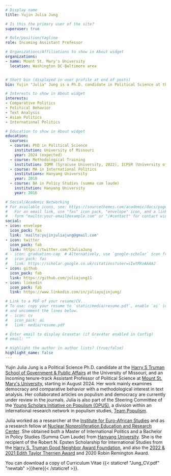 ```yaml
---
# Display name
title: Yujin Julia Jung

# Is this the primary user of the site?
superuser: true

# Role/position/tagline
role: Incoming Assistant Professor

# Organizations/Affiliations to show in About widget
organizations:
- name: Mount St. Mary's University
  location: Washington DC-Baltimore area


# Short bio (displayed in user profile at end of posts)
bio: Yujin "Julia" Jung is a Ph.D. candidate in Political Science at the Truman School of Government and Public Affairs, University of Missouri, and an incoming Assistant Professor in the Department of Political Science at Mount St. Mary's University. 

# Interests to show in About widget
interests:
- Comparative Politics
- Political Behavior
- Text Analysis
- Asian Politics
- International Politics

# Education to show in About widget
education:
  courses:
  - course: PhD in Political Science
    institution: University of Missouri
    year: 2024 (expected)
  - course: Methodological Training 
    institution: IQMR (Syracuse University, 2022), ICPSR (University of Michigan, 2021), SICSS (Rutgers University, 2020)
  - course: MA in International Politics
    institutions: Hanyang University
    year: 2018
  - course: BA in Policy Studies (summa cum laude)
    institution: Hanyang University
    year: 2016

# Social/Academic Networking
# For available icons, see: https://sourcethemes.com/academic/docs/page-builder/#icons
#   For an email link, use "fas" icon pack, "envelope" icon, and a link in the
#   form "mailto:your-email@example.com" or "/#contact" for contact widget.
social:
- icon: envelope
  icon_pack: fas
  link: 'mailto:yujinjuliajung@gmail.com'
- icon: twitter
  icon_pack: fab
  link: https://twitter.com/YJuliaJung
# - icon: graduation-cap  # Alternatively, use `google-scholar` icon from `ai` icon pack
#   icon_pack: fas
#   link: https://scholar.google.co.uk/citations?user=sIwtMXoAAAAJ
- icon: github
  icon_pack: fab
  link: https://github.com/juliajung11
- icon: linkedin
  icon_pack: fab
  link: https://www.linkedin.com/in/juliayujinjung/

# Link to a PDF of your resume/CV.
# To use: copy your resume to `static/media/resume.pdf`, enable `ai` icons in `params.toml`, 
# and uncomment the lines below.
# - icon: cv
#   icon_pack: ai
#   link: media/resume.pdf

# Enter email to display Gravatar (if Gravatar enabled in Config)
# email: ""

# Highlight the author in author lists? (true/false)
highlight_name: false
--- 
```


Yujin Julia Jung is a Political Science Ph.D. candidate at the [Harry S Truman School of Government & Public Affairs](https://truman.missouri.edu) at the University of Missouri, and an Incoming tenure-track Assistant Professor of Political Science at [Mount St. Mary's University](https://msmary.edu/), starting in August 2024. Her work mainly examines democracy and comparative behavior with a methodological interest in text analysis. Her collaborated articles on populism and democracy are currently under review in the journals. Julia is also part of the Steering Committee of the [Young Scholars Initiative on Populism (OPUS)](https://populism.byu.edu/directory/yujin-julia-jung), a division within an international research network in populism studies, [Team Populism](https://populism.byu.edu/).

Julia worked as a researcher at the [Institute for Euro-African Studies](http://africa.hanyang.ac.kr/eng/) and as a research fellow at [Nuclear Nonproliferation Education and Research Center](http://nerec.or.kr/). She obtained both a Master of International Politics and a Bachelor in Policy Studies (Summa Cum Laude) from [Hanyang University](https://www.hanyang.ac.kr/web/eng). She is the recipient of the Robert N. Epsten Scholarship for International Studies from the [Harry S. Truman Good Neighbor Award Foundation](https://trumanaward.org/), and also the [2022 & 2021 Edith Taylor Therrien Award](https://truman.missouri.edu/news/39th-annual-awards-reception) and 2020 Robin Remington Award. 

You can download a copy of Curriculum Vitae {{< staticref "Jung_CV.pdf" "newtab" >}}here{{< /staticref >}}.

